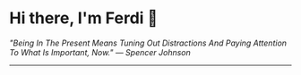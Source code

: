 <h1>Hi there, I'm Ferdi 👋</h1>

<p><em>
  "Being In The Present Means Tuning Out Distractions And Paying Attention To What Is Important, Now." — Spencer Johnson
</em></p>

---

